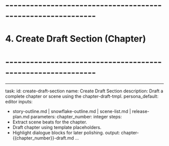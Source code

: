# ------------------------------------------------------------
# 4. Create Draft Section (Chapter)
# ------------------------------------------------------------
---
task:
  id: create-draft-section
  name: Create Draft Section
  description: Draft a complete chapter or scene using the chapter-draft-tmpl.
  persona_default: editor
inputs:
  - story-outline.md | snowflake-outline.md | scene-list.md | release-plan.md
parameters:
  chapter_number: integer
steps:
  - Extract scene beats for the chapter.
  - Draft chapter using template placeholders.
  - Highlight dialogue blocks for later polishing.
output: chapter-{{chapter_number}}-draft.md
...
